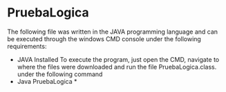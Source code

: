 # PruebaLogica
The following file was written in the JAVA programming language and can be executed through the windows CMD console under the following requirements:
* JAVA Installed
To execute the program, just open the CMD, navigate to where the files were downloaded and run the file PruebaLogica.class. under the following command
* Java PruebaLogica *
